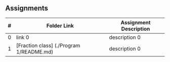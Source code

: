 ## Assignments

|  #  | Folder Link | Assignment Description |
| :-: | ----------- | ---------------------- |
|  0  | link 0      | description 0       |
|  1  | [Fraction class] (./Program 1/README.md)| description 0       |

